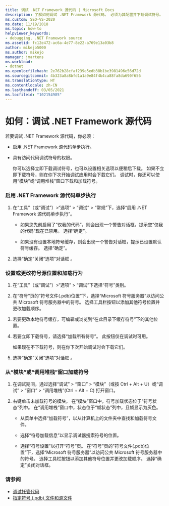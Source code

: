 ```yaml
---
title: 调试 .NET Framework 源代码 | Microsoft Docs
description: 了解如何调试 .NET Framework 源代码。 必须为其配置并下载调试符号。
ms.custom: SEO-VS-2020
ms.date: 11/19/2018
ms.topic: how-to
helpviewer_keywords:
- debugging, .NET Framework source
ms.assetid: fc12e472-ac6a-4e77-8e22-a769e13a03b8
author: mikejo5000
ms.author: mikejo
manager: jmartens
ms.workload:
- dotnet
ms.openlocfilehash: 2e762b28cfaf239e5edb38b1be3981496e56d72d
ms.sourcegitcommit: 4b323a8a8bfd1a1a9e84f4b4ca88fa8da690f656
ms.translationtype: HT
ms.contentlocale: zh-CN
ms.lasthandoff: 03/05/2021
ms.locfileid: "102154985"
---
```

# <a name="how-to-debug-net-framework-source"></a>如何：调试 .NET Framework 源代码

若要调试 .NET Framework 源代码，你必须：

- 启用 .NET Framework 源代码单步执行。

- 具有访问代码调试符号的权限。

  你可以选择立即下载调试符号，也可以设置相关选项以便稍后下载。 如果不立即下载符号，则在你下次开始调试应用时会下载它们。 调试时，你还可以使用“模块”或“调用堆栈”窗口下载和加载符号。

### <a name="to-enable-stepping-into-net-framework-source"></a>启用 .NET Framework 源代码单步执行

1. 在“工具”（或“调试”）>“选项” > “调试” > “常规”下，选择“启用 .NET Framework 源代码单步执行”。

   - 如果您先前启用了“仅我的代码”，则会出现一个警告对话框，提示您“仅我的代码”现在已禁用。 选择“确定”。

   - 如果没有设置本地符号缓存，则会出现一个警告对话框，提示已设置默认符号缓存。 选择“确定”。

1. 选择“确定”关闭“选项”对话框 。

### <a name="to-set-or-change-symbol-source-locations-and-loading-behavior"></a>设置或更改符号源位置和加载行为

1. 在“工具”（或“调试”）>“选项” > “调试”下选择“符号”类别。

1. 在“符号”页的”符号文件(.pdb)位置”下，选择“Microsoft 符号服务器”以访问公共 Microsoft 符号服务器中的符号。 选择工具栏按钮以添加其他符号位置并更改加载顺序。

1. 若要更改本地符号缓存，可编辑或浏览到“在此目录下缓存符号”下的其他位置。

1. 若要立即下载符号，请选择“加载所有符号”。 此按钮仅在调试时可用。

   如果现在不下载符号，则在你下次开始调试时会下载它们。

1. 选择“确定”关闭“选项”对话框 。

### <a name="to-load-symbols-from-the-modules-or-call-stack-windows"></a>从“模块”或“调用堆栈”窗口加载符号

1. 在调试期间，通过选择“调试” > “窗口” > “模块”（或按 Ctrl + Alt + U）或“调试” > “窗口” > “调用堆栈”(Ctrl + Alt + C) 打开窗口。

1. 右键单击未加载符号的模块。 在“模块”窗口中，符号加载状态位于“符号状态”列中。 在“调用堆栈”窗口中，状态位于“帧状态”列中，且帧显示为灰色。

   - 从菜单中选择“加载符号”，以从计算机上的文件夹中查找和加载符号文件。

   - 选择“符号加载信息”以显示调试器搜索符号的位置。

   - 选择“符号设置”以打开“符号”页。 在“符号”页的”符号文件(.pdb)位置”下，选择“Microsoft 符号服务器”以访问公共 Microsoft 符号服务器中的符号。 选择工具栏按钮以添加其他符号位置并更改加载顺序。 选择“确定”关闭对话框。

### <a name="see-also"></a>请参阅
- [调试托管代码](../debugger/debugging-managed-code.md)
- [指定符号 (.pdb) 文件和源文件](../debugger/specify-symbol-dot-pdb-and-source-files-in-the-visual-studio-debugger.md)

